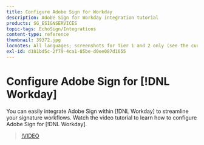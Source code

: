 ```yaml
---
title: Configure Adobe Sign for Workday
description: Adobe Sign for Workday integration tutorial
products: SG_ESIGNSERVICES
topic-tags: EchoSign/Integrations
content-type: reference
thumbnail: 39372.jpg
locnotes: All languages; screenshots for Tier 1 and 2 only (see the currently published localized page for guidance)
exl-id: d181bd5c-2f79-4ca1-85be-d0ee087d1655
---
```

# Configure Adobe Sign for [!DNL Workday]

You can easily integrate Adobe Sign within [!DNL Workday] to streamline your signature workflows. Watch the video tutorial to learn how to configure Adobe Sign for [!DNL Workday].

>[!VIDEO](https://video.tv.adobe.com/v/39372?hidetitle=true)
